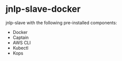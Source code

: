 # jnlp-slave-docker

jnlp-slave with the following pre-installed components:

* Docker
* Captain
* AWS CLI
* Kubectl
* Kops

